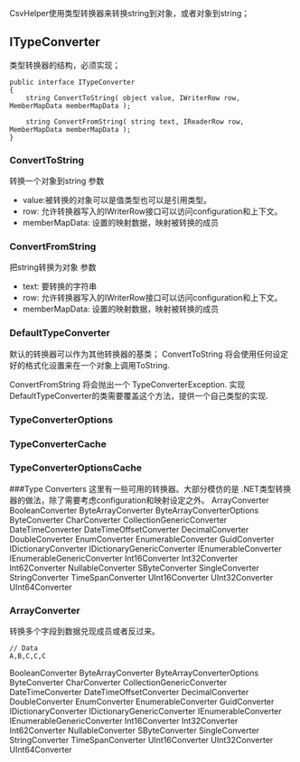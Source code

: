 CsvHelper使用类型转换器来转换string到对象，或者对象到string；
## ITypeConverter
类型转换器的结构，必须实现；
```
public interface ITypeConverter
{
    string ConvertToString( object value, IWriterRow row, MemberMapData memberMapData );

    string ConvertFromString( string text, IReaderRow row, MemberMapData memberMapData );
}
```
### ConvertToString
转换一个对象到string
参数
* value:被转换的对象可以是值类型也可以是引用类型。
* row: 允许转换器写入的IWriterRow接口可以访问configuration和上下文。
* memberMapData: 设置的映射数据，映射被转换的成员

### ConvertFromString
把string转换为对象
参数
* text: 要转换的字符串
* row: 允许转换器写入的IWriterRow接口可以访问configuration和上下文。
* memberMapData: 设置的映射数据，映射被转换的成员

### DefaultTypeConverter
默认的转换器可以作为其他转换器的基类；
ConvertToString 将会使用任何设定好的格式化设置来在一个对象上调用ToString.

ConvertFromString 将会抛出一个 TypeConverterException. 实现DefaultTypeConverter的类需要覆盖这个方法，提供一个自己类型的实现.


### TypeConverterOptions
### TypeConverterCache
### TypeConverterOptionsCache
###Type Converters
这里有一些可用的转换器。大部分模仿的是 .NET类型转换器的做法，除了需要考虑configuration和映射设定之外。
ArrayConverter
BooleanConverter
ByteArrayConverter
ByteArrayConverterOptions
ByteConverter
CharConverter
CollectionGenericConverter
DateTimeConverter
DateTimeOffsetConverter
DecimalConverter
DoubleConverter
EnumConverter
EnumerableConverter
GuidConverter
IDictionaryConverter
IDictionaryGenericConverter
IEnumerableConverter
IEnumerableGenericConverter
Int16Converter
Int32Converter
Int62Converter
NullableConverter
SByteConverter
SingleConverter
StringConverter
TimeSpanConverter
UInt16Converter
UInt32Converter
UInt64Converter
### ArrayConverter
转换多个字段到数据兑现成员或者反过来。
```
// Data
A,B,C,C,C
```
BooleanConverter
ByteArrayConverter
ByteArrayConverterOptions
ByteConverter
CharConverter
CollectionGenericConverter
DateTimeConverter
DateTimeOffsetConverter
DecimalConverter
DoubleConverter
EnumConverter
EnumerableConverter
GuidConverter
IDictionaryConverter
IDictionaryGenericConverter
IEnumerableConverter
IEnumerableGenericConverter
Int16Converter
Int32Converter
Int62Converter
NullableConverter
SByteConverter
SingleConverter
StringConverter
TimeSpanConverter
UInt16Converter
UInt32Converter
UInt64Converter